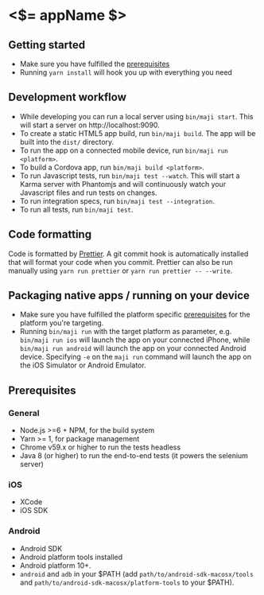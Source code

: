 # <$= appName $>

## Getting started

* Make sure you have fulfilled the [prerequisites](#prerequisites)
* Running `yarn install` will hook you up with everything you need

## Development workflow

* While developing you can run a local server using `bin/maji start`. This will start a server on http://localhost:9090.
* To create a static HTML5 app build, run `bin/maji build`. The app will be built into the `dist/` directory.
* To run the app on a connected mobile device, run `bin/maji run <platform>`.
* To build a Cordova app, run `bin/maji build <platform>`.
* To run Javascript tests, run `bin/maji test --watch`. This will start a Karma server with Phantomjs and will continuously watch your Javascript files and run tests on changes.
* To run integration specs, run `bin/maji test --integration`.
* To run all tests, run `bin/maji test`.

## Code formatting

Code is formatted by [Prettier](https://github.com/prettier/prettier).
A git commit hook is automatically installed that will format your code when you commit.
Prettier can also be run manually using `yarn run prettier` or `yarn run prettier -- --write`.

## Packaging native apps / running on your device

* Make sure you have fulfilled the platform specific [prerequisites](#prerequisites) for the platform you're targeting.
* Running `bin/maji run` with the target platform as parameter, e.g. `bin/maji run ios` will launch the app on your connected iPhone, while `bin/maji run android` will launch the app on your connected Android device. Specifying `-e` on the `maji run` command will launch the app on the iOS Simulator or Android Emulator.

## Prerequisites

### General

* Node.js >=6 + NPM, for the build system
* Yarn >= 1, for package management
* Chrome v59.x or higher to run the tests headless
* Java 8 (or higher) to run the end-to-end tests (it powers the selenium server)

### iOS

* XCode
* iOS SDK

### Android

* Android SDK
* Android platform tools installed
* Android platform 10+.
* `android` and `adb` in your $PATH (add `path/to/android-sdk-macosx/tools` and `path/to/android-sdk-macosx/platform-tools` to your $PATH).
